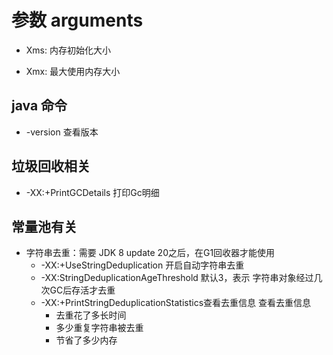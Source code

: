 # 参数 arguments
- Xms: 内存初始化大小

- Xmx: 最大使用内存大小

## java 命令
- -version 查看版本

## 垃圾回收相关
- -XX:+PrintGCDetails  打印Gc明细

## 常量池有关
- 字符串去重：需要 JDK 8 update 20之后，在G1回收器才能使用
  - -XX:+UseStringDeduplication  开启自动字符串去重
  - -XX:StringDeduplicationAgeThreshold 默认3，表示 字符串对象经过几次GC后存活才去重
  - -XX:+PrintStringDeduplicationStatistics查看去重信息 查看去重信息
    - 去重花了多长时间
    - 多少重复字符串被去重
    - 节省了多少内存
